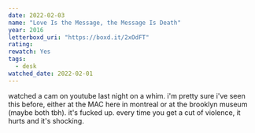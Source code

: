 ```yaml
---
date: 2022-02-03
name: "Love Is the Message, the Message Is Death"
year: 2016
letterboxd_uri: "https://boxd.it/2xOdFT"
rating: 
rewatch: Yes
tags:
  - desk
watched_date: 2022-02-01
---
```


watched a cam on youtube last night on a whim. i'm pretty sure i've seen this before, either at the MAC here in montreal or at the brooklyn museum (maybe both tbh). it's fucked up. every time you get a cut of violence, it hurts and it's shocking.
